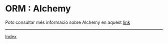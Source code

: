 # ORM : Alchemy

Pots consultar més informació sobre Alchemy en aquest [link](https:///www.alchemy.org)

***
[Index](../../../README.md)
